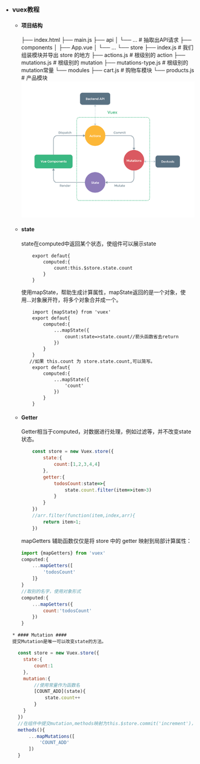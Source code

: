 * ### vuex教程 ###
    * #### 项目结构 ####
        ├── index.html
    ├── main.js
    ├── api
    │   └── ... # 抽取出API请求
    ├── components
    │   ├── App.vue
    │   └── ...
    └── store
        ├── index.js          # 我们组装模块并导出 store 的地方
        ├── actions.js        # 根级别的 action
        ├── mutations.js      # 根级别的 mutation
        ├── mutations-type.js # 根级别的 mutation常量 
        └── modules 
            ├── cart.js       # 购物车模块
            └── products.js   # 产品模块
    ![vuex](./images/vuex.png)
    * #### state ####
        state在computed中返回某个状态，使组件可以展示state
        ```
            export defaut{
                computed:{
                    count:this.$store.state.count
                }
            }
        ```
        使用mapState，帮助生成计算属性，mapState返回的是一个对象，使用...对象展开符，将多个对象合并成一个。
        ```
            import {mapState} from 'vuex'
            export defaut{
                computed:{
                    ...mapState({
                        count:state=>state.count//箭头函数省去return
                    })
                }
            }
           //如果 this.count 为 store.state.count,可以简写。
            export defaut{
                computed:{
                    ...mapState({
                        'count'
                    })
                }
            }
        ```
     * #### Getter ####
        Getter相当于computed，对数据进行处理，例如过滤等，并不改变state状态。
        ```js
            const store = new Vuex.store({
                state:{
                    count:[1,2,3,4,4]
                },
                getter:{
                    todosCount:state=>{
                        state.count.filter(item=>item>3)
                    }
                }
            })
            //arr.filter(function(item,index,arr){
                return item>1;
            })
        ```
        mapGetters 辅助函数仅仅是将 store 中的 getter 映射到局部计算属性：
        ```js
        import {mapGetters} from 'vuex'
        computed:{
            ...mapGetters([
                'todosCount'
            ]}
        }
        //取别的名字，使用对象形式
        computed:{
            ...mapGetters({
                count:'todosCount'
            })
        }
        ```
      * #### Mutation ####
      提交Mutation是唯一可以改变state的方法。
    ``` js
      const store = new Vuex.store({
        state:{
            count:1
        },
        mutation:{
            //使用常量作为函数名
            [COUNT_ADD](state){
                state.count++
            }
        }
      })
      //在组件中提交mutation,methods映射为this.$store.commit('increment')，！需要在根节点注入store。
      methods(){
          ...mapMutations([
              'COUNT_ADD'
          ])
      }
    ```